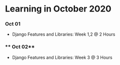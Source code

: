 # Learning in October 2020

### **Oct 01**
- Django Features and Libraries: Week 1,2 @ 2 Hours

### ** Oct 02**
- Django Features and Libraries: Week 3 @ 3 Hours
